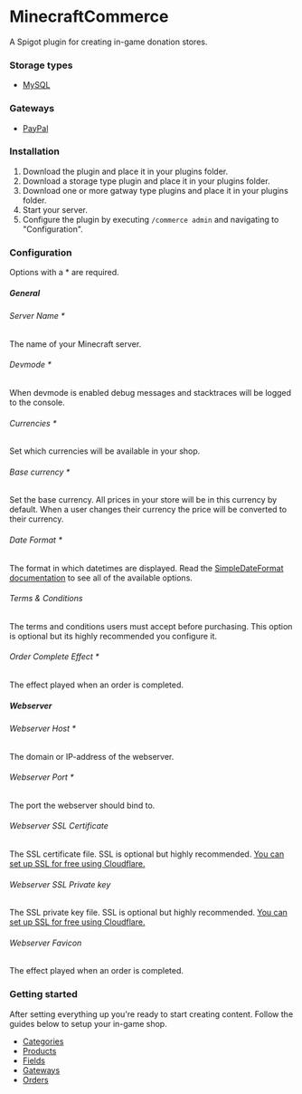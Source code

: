 # MinecraftCommerce
A Spigot plugin for creating in-game donation stores.

### Storage types
* [MySQL](https://github.com/TimvanDijkhuizen/MinecraftCommerce-MySQL)

### Gateways
* [PayPal](https://github.com/TimvanDijkhuizen/MinecraftCommerce-PayPal)

### Installation
1. Download the plugin and place it in your plugins folder.
2. Download a storage type plugin and place it in your plugins folder.
3. Download one or more gatway type plugins and place it in your plugins folder.
2. Start your server.
3. Configure the plugin by executing `/commerce admin` and navigating to "Configuration".

### Configuration
Options with a * are required.

##### General
###### Server Name *
The name of your Minecraft server.

###### Devmode *
When devmode is enabled debug messages and stacktraces will be logged to the console.

###### Currencies *
Set which currencies will be available in your shop.

###### Base currency *
Set the base currency. All prices in your store will be in this currency by default. When a user changes their currency the price will be converted to their currency.

###### Date Format *
The format in which datetimes are displayed. Read the [SimpleDateFormat documentation](https://docs.oracle.com/javase/7/docs/api/java/text/SimpleDateFormat.html) to see all of the available options.

###### Terms & Conditions
The terms and conditions users must accept before purchasing. This option is optional but its highly recommended you configure it.

###### Order Complete Effect *
The effect played when an order is completed.

##### Webserver
###### Webserver Host *
The domain or IP-address of the webserver.

###### Webserver Port *
The port the webserver should bind to.

###### Webserver SSL Certificate
The SSL certificate file. SSL is optional but highly recommended. [You can set up SSL for free using Cloudflare.](setup/SSL_WITH_CLOUDFLARE.md)

###### Webserver SSL Private key
The SSL private key file. SSL is optional but highly recommended. [You can set up SSL for free using Cloudflare.](setup/SSL_WITH_CLOUDFLARE.md)

###### Webserver Favicon
The effect played when an order is completed.

### Getting started
After setting everything up you're ready to start creating content. Follow the guides below to setup your in-game shop.

* [Categories](admin/CATEGORIES.md)
* [Products](admin/PRODUCTS.md)
* [Fields](admin/FIELDS.md)
* [Gateways](admin/GATEWAYS.md)
* [Orders](admin/ORDERS.md)